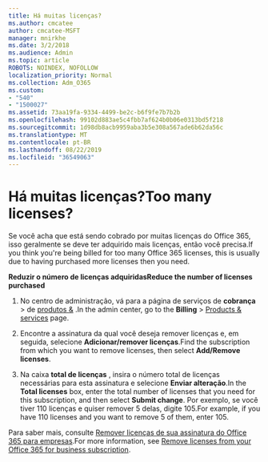 ```yaml
---
title: Há muitas licenças?
ms.author: cmcatee
author: cmcatee-MSFT
manager: mnirkhe
ms.date: 3/2/2018
ms.audience: Admin
ms.topic: article
ROBOTS: NOINDEX, NOFOLLOW
localization_priority: Normal
ms.collection: Adm_O365
ms.custom:
- "540"
- "1500027"
ms.assetid: 73aa19fa-9334-4499-be2c-b6f9fe7b7b2b
ms.openlocfilehash: 99102d883ae5c4fbb7af624b0b06e0313bd5f218
ms.sourcegitcommit: 1d98db8acb9959aba3b5e308a567ade6b62da56c
ms.translationtype: MT
ms.contentlocale: pt-BR
ms.lasthandoff: 08/22/2019
ms.locfileid: "36549063"
---
```

# <a name="too-many-licenses"></a><span data-ttu-id="e09e3-102">Há muitas licenças?</span><span class="sxs-lookup"><span data-stu-id="e09e3-102">Too many licenses?</span></span>

<span data-ttu-id="e09e3-103">Se você acha que está sendo cobrado por muitas licenças do Office 365, isso geralmente se deve ter adquirido mais licenças, então você precisa.</span><span class="sxs-lookup"><span data-stu-id="e09e3-103">If you think you're being billed for too many Office 365 licenses, this is usually due to having purchased more licenses then you need.</span></span>
  
<span data-ttu-id="e09e3-104">**Reduzir o número de licenças adquiridas**</span><span class="sxs-lookup"><span data-stu-id="e09e3-104">**Reduce the number of licenses purchased**</span></span>
  
1. <span data-ttu-id="e09e3-105">No centro de administração, vá para a página de serviços de **cobrança** \> de [produtos &](https://go.microsoft.com/fwlink/p/?linkid=842054) .</span><span class="sxs-lookup"><span data-stu-id="e09e3-105">In the admin center, go to the **Billing** \> [Products & services](https://go.microsoft.com/fwlink/p/?linkid=842054) page.</span></span>

2. <span data-ttu-id="e09e3-106">Encontre a assinatura da qual você deseja remover licenças e, em seguida, selecione **Adicionar/remover licenças**.</span><span class="sxs-lookup"><span data-stu-id="e09e3-106">Find the subscription from which you want to remove licenses, then select **Add/Remove licenses**.</span></span>

3. <span data-ttu-id="e09e3-107">Na caixa **total de licenças** , insira o número total de licenças necessárias para esta assinatura e selecione **Enviar alteração**.</span><span class="sxs-lookup"><span data-stu-id="e09e3-107">In the **Total licenses** box, enter the total number of licenses that you need for this subscription, and then select **Submit change**.</span></span> <span data-ttu-id="e09e3-108">Por exemplo, se você tiver 110 licenças e quiser remover 5 delas, digite 105.</span><span class="sxs-lookup"><span data-stu-id="e09e3-108">For example, if you have 110 licenses and you want to remove 5 of them, enter 105.</span></span>

<span data-ttu-id="e09e3-109">Para saber mais, consulte [Remover licenças de sua assinatura do Office 365 para empresas](https://docs.microsoft.com/office365/admin/subscriptions-and-billing/remove-licenses-from-subscription).</span><span class="sxs-lookup"><span data-stu-id="e09e3-109">For more information, see [Remove licenses from your Office 365 for business subscription](https://docs.microsoft.com/office365/admin/subscriptions-and-billing/remove-licenses-from-subscription).</span></span>